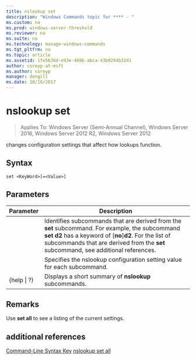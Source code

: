 ```yaml
---
title: nslookup set
description: "Windows Commands topic for **** - "
ms.custom: na
ms.prod: windows-server-threshold
ms.reviewer: na
ms.suite: na
ms.technology: manage-windows-commands
ms.tgt_pltfrm: na
ms.topic: article
ms.assetid: 1fe5b36d-e93e-468b-abca-43b0204b32d1
author: coreyp-at-msft
ms.author: coreyp
manager: dongill
ms.date: 10/16/2017
---
```

# nslookup set

>Applies To: Windows Server (Semi-Annual Channel), Windows Server 2016, Windows Server 2012 R2, Windows Server 2012

changes configuration settings that affect how lookups function.
## Syntax
```
set <KeyWord>[=<Value>]
```
## Parameters
|Parameter|Description|
|-------|--------|
|<KeyWord>|Identifies subcommands that are derived from the **set** subcommand. For example, the subcommand **set d2** has a keyword of [**no**]**d2**. For the list of subcommands that are derived from the **set** subcommand, see additional references.|
|<Value>|Specifies the nslookup configuration setting value for each subcommand.|
|{help &#124; ?}|Displays a short summary of **nslookup** subcommands.|
## Remarks
Use **set all** to see a listing of the current settings.
## additional references
[Command-Line Syntax Key](command-line-syntax-key.md)
[nslookup set all](nslookup-set-all.md)
